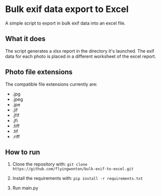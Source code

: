 # Bulk exif data export to Excel

A simple script to export in bulk exif data into an excel file.

## What it does

The script generates a xlsx report in the directory it's launched. The exif data for each photo is placed in a different worksheet of the excel report.

## Photo file extensions

The compatible file extensions currently are:
- .jpg
- .jpeg
- .jpe
- .jif
- .jfif
- .jfi
- .tiff
- .tif
- .riff

## How to run

1. Clone the repository with: `git clone https://github.com/flyingwonton/bulk-exif-to-excel.git`

2. Install the requirements with: `pip install -r requirements.txt`

3. Run main.py
